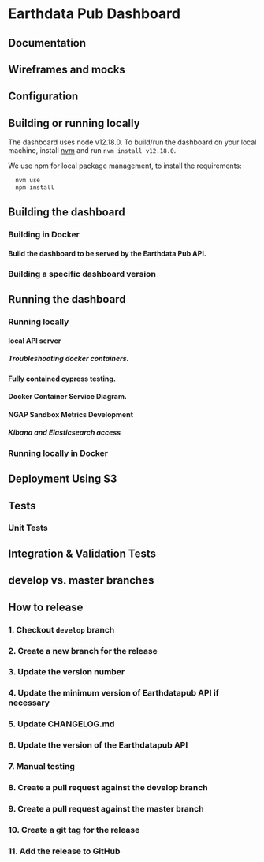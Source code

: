 # Earthdata Pub Dashboard


## Documentation


## Wireframes and mocks


## Configuration


## Building or running locally

The dashboard uses node v12.18.0. To build/run the dashboard on your local
machine, install [nvm](https://github.com/creationix/nvm) and run `nvm install v12.18.0`.

We use npm for local package management, to install the requirements:

```bash
  nvm use
  npm install
```

## Building the dashboard


### Building in Docker


#### Build the dashboard to be served by the Earthdata Pub API.


### Building a specific dashboard version


## Running the dashboard


### Running locally


#### local API server


##### Troubleshooting docker containers.


#### Fully contained cypress testing.


#### <a name=dockerdiagram></a> Docker Container Service Diagram.


#### NGAP Sandbox Metrics Development


##### Kibana and Elasticsearch access


### Running locally in Docker


## Deployment Using S3


## Tests


### Unit Tests


## Integration & Validation Tests


## develop vs. master branches


## How to release


### 1. Checkout `develop` branch


### 2. Create a new branch for the release


### 3. Update the version number


### 4. Update the minimum version of Earthdatapub API if necessary


### 5. Update CHANGELOG.md


### 6. Update the version of the Earthdatapub API


### 7. Manual testing


### 8. Create a pull request against the develop branch


### 9. Create a pull request against the master branch


### 10. Create a git tag for the release


### 11. Add the release to GitHub


